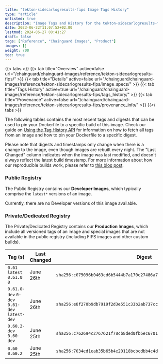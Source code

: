 ```yaml
---
title: "tekton-sidecarlogresults-fips Image Tags History"
type: "article"
unlisted: true
description: "Image Tags and History for the tekton-sidecarlogresults-fips Chainguard Image"
date: 2023-06-22T11:07:52+02:00
lastmod: 2024-06-27 00:41:27
draft: false
tags: ["Reference", "Chainguard Images", "Product"]
images: []
weight: 700
toc: true
---
```


{{< tabs >}}
{{< tab title="Overview" active=false url="/chainguard/chainguard-images/reference/tekton-sidecarlogresults-fips/" >}}
{{< tab title="Details" active=false url="/chainguard/chainguard-images/reference/tekton-sidecarlogresults-fips/image_specs/" >}}
{{< tab title="Tags History" active=true url="/chainguard/chainguard-images/reference/tekton-sidecarlogresults-fips/tags_history/" >}}
{{< tab title="Provenance" active=false url="/chainguard/chainguard-images/reference/tekton-sidecarlogresults-fips/provenance_info/" >}}
{{</ tabs >}}

The following tables contains the most recent tags and digests that can be used to pin your Dockerfile to a specific build of this image. Check our guide on [Using the Tag History API](/chainguard/chainguard-images/using-the-tag-history-api/) for information on how to fetch all tags from an image and how to pin your Dockerfile to a specific digest.

Please note that digests and timestamps only change when there is a change to the image, even though images are rebuilt every night. The "Last Changed" column indicates when the image was last modified, and doesn't always reflect the latest build timestamp. For more information about how our reproducible builds work, please refer to [this blog post](https://www.chainguard.dev/unchained/reproducing-chainguards-reproducible-image-builds).

### Public Registry
The Public Registry contains our **Developer Images**, which typically comprise the `latest*` versions of an image.

Currently, there are no Developer versions of this image available.

### Private/Dedicated Registry
The Private/Dedicated Registry contains our **Production Images**, which include all versioned tags of an image and special images that are not available in the public registry (including FIPS images and other custom builds).

| Tag (s)                                       | Last Changed | Digest                                                                    |
|-----------------------------------------------|--------------|---------------------------------------------------------------------------|
|  `0.61` `latest` `0.61.0` `0`                 | June 26th    | `sha256:c075096b0463cd6b5444b7a170e27486a74237c882b410c509c0da9b5c11086e` |
|  `0.61.0-dev` `0-dev` `0.61-dev` `latest-dev` | June 26th    | `sha256:e8f270b9db7919f2d3e551c33b2ab737cc3aff3747183e63862db8e90a0d1233` |
|  `0.60.2-dev` `0.60-dev`                      | June 25th    | `sha256:c762694c2767621f78cb8ded0fb5ec6701c18409d839205961c38d15013e817c` |
|  `0.60` `0.60.2`                              | June 25th    | `sha256:7034ed1eab35b65b4e20118bcbcdbb4c4d73bb7bd59dffbd6e5bdba5d03b684f` |

